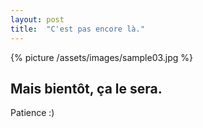 ```yaml
---
layout: post
title:  "C'est pas encore là."
---
```


{% picture /assets/images/sample03.jpg %}

## Mais bientôt, ça le sera.

Patience :)